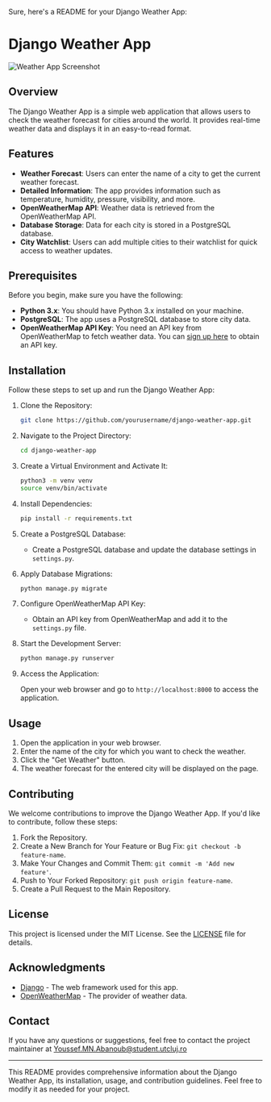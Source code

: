 Sure, here's a README for your Django Weather App:

# Django Weather App

![Weather App Screenshot](screenshot.png)

## Overview

The Django Weather App is a simple web application that allows users to check the weather forecast for cities around the world. It provides real-time weather data and displays it in an easy-to-read format.

## Features

- **Weather Forecast**: Users can enter the name of a city to get the current weather forecast.
- **Detailed Information**: The app provides information such as temperature, humidity, pressure, visibility, and more.
- **OpenWeatherMap API**: Weather data is retrieved from the OpenWeatherMap API.
- **Database Storage**: Data for each city is stored in a PostgreSQL database.
- **City Watchlist**: Users can add multiple cities to their watchlist for quick access to weather updates.

## Prerequisites

Before you begin, make sure you have the following:

- **Python 3.x**: You should have Python 3.x installed on your machine.
- **PostgreSQL**: The app uses a PostgreSQL database to store city data.
- **OpenWeatherMap API Key**: You need an API key from OpenWeatherMap to fetch weather data. You can [sign up here](https://openweathermap.org/api) to obtain an API key.

## Installation

Follow these steps to set up and run the Django Weather App:

1. Clone the Repository:

   ```bash
   git clone https://github.com/yourusername/django-weather-app.git
   ```

2. Navigate to the Project Directory:

   ```bash
   cd django-weather-app
   ```

3. Create a Virtual Environment and Activate It:

   ```bash
   python3 -m venv venv
   source venv/bin/activate
   ```

4. Install Dependencies:

   ```bash
   pip install -r requirements.txt
   ```

5. Create a PostgreSQL Database:

   - Create a PostgreSQL database and update the database settings in `settings.py`.

6. Apply Database Migrations:

   ```bash
   python manage.py migrate
   ```

7. Configure OpenWeatherMap API Key:

   - Obtain an API key from OpenWeatherMap and add it to the `settings.py` file.

8. Start the Development Server:

   ```bash
   python manage.py runserver
   ```

9. Access the Application:

   Open your web browser and go to `http://localhost:8000` to access the application.

## Usage

1. Open the application in your web browser.
2. Enter the name of the city for which you want to check the weather.
3. Click the "Get Weather" button.
4. The weather forecast for the entered city will be displayed on the page.

## Contributing

We welcome contributions to improve the Django Weather App. If you'd like to contribute, follow these steps:

1. Fork the Repository.
2. Create a New Branch for Your Feature or Bug Fix: `git checkout -b feature-name`.
3. Make Your Changes and Commit Them: `git commit -m 'Add new feature'`.
4. Push to Your Forked Repository: `git push origin feature-name`.
5. Create a Pull Request to the Main Repository.

## License

This project is licensed under the MIT License. See the [LICENSE](LICENSE) file for details.

## Acknowledgments

- [Django](https://www.djangoproject.com/) - The web framework used for this app.
- [OpenWeatherMap](https://openweathermap.org/) - The provider of weather data.

## Contact

If you have any questions or suggestions, feel free to contact the project maintainer at Youssef.MN.Abanoub@student.utcluj.ro

---

This README provides comprehensive information about the Django Weather App, its installation, usage, and contribution guidelines. Feel free to modify it as needed for your project.
